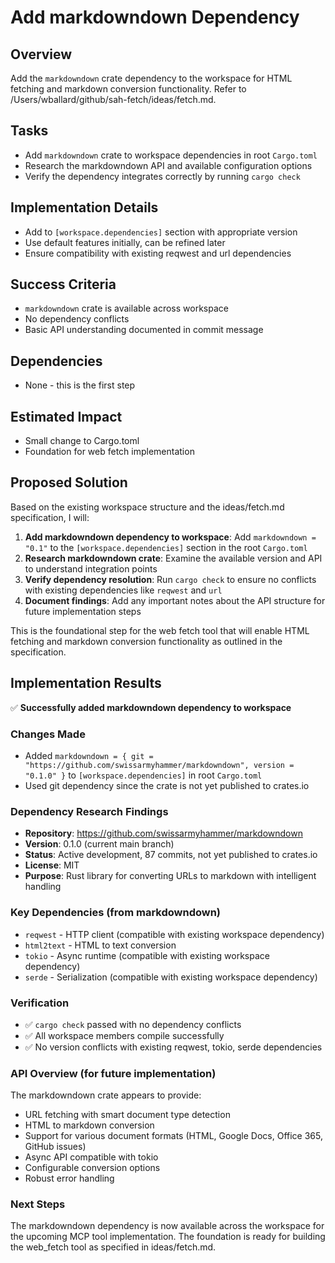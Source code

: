 # Add markdowndown Dependency

## Overview
Add the `markdowndown` crate dependency to the workspace for HTML fetching and markdown conversion functionality. Refer to /Users/wballard/github/sah-fetch/ideas/fetch.md.

## Tasks
- Add `markdowndown` crate to workspace dependencies in root `Cargo.toml`
- Research the markdowndown API and available configuration options
- Verify the dependency integrates correctly by running `cargo check`

## Implementation Details
- Add to `[workspace.dependencies]` section with appropriate version
- Use default features initially, can be refined later
- Ensure compatibility with existing reqwest and url dependencies

## Success Criteria
- `markdowndown` crate is available across workspace
- No dependency conflicts
- Basic API understanding documented in commit message

## Dependencies
- None - this is the first step

## Estimated Impact
- Small change to Cargo.toml
- Foundation for web fetch implementation
## Proposed Solution

Based on the existing workspace structure and the ideas/fetch.md specification, I will:

1. **Add markdowndown dependency to workspace**: Add `markdowndown = "0.1"` to the `[workspace.dependencies]` section in the root `Cargo.toml`
2. **Research markdowndown crate**: Examine the available version and API to understand integration points
3. **Verify dependency resolution**: Run `cargo check` to ensure no conflicts with existing dependencies like `reqwest` and `url`
4. **Document findings**: Add any important notes about the API structure for future implementation steps

This is the foundational step for the web fetch tool that will enable HTML fetching and markdown conversion functionality as outlined in the specification.

## Implementation Results

✅ **Successfully added markdowndown dependency to workspace**

### Changes Made
- Added `markdowndown = { git = "https://github.com/swissarmyhammer/markdowndown", version = "0.1.0" }` to `[workspace.dependencies]` in root `Cargo.toml`
- Used git dependency since the crate is not yet published to crates.io

### Dependency Research Findings
- **Repository**: https://github.com/swissarmyhammer/markdowndown
- **Version**: 0.1.0 (current main branch)
- **Status**: Active development, 87 commits, not yet published to crates.io
- **License**: MIT
- **Purpose**: Rust library for converting URLs to markdown with intelligent handling

### Key Dependencies (from markdowndown)
- `reqwest` - HTTP client (compatible with existing workspace dependency)
- `html2text` - HTML to text conversion
- `tokio` - Async runtime (compatible with existing workspace dependency)
- `serde` - Serialization (compatible with existing workspace dependency)

### Verification
- ✅ `cargo check` passed with no dependency conflicts
- ✅ All workspace members compile successfully
- ✅ No version conflicts with existing reqwest, tokio, serde dependencies

### API Overview (for future implementation)
The markdowndown crate appears to provide:
- URL fetching with smart document type detection
- HTML to markdown conversion
- Support for various document formats (HTML, Google Docs, Office 365, GitHub issues)
- Async API compatible with tokio
- Configurable conversion options
- Robust error handling

### Next Steps
The markdowndown dependency is now available across the workspace for the upcoming MCP tool implementation. The foundation is ready for building the web_fetch tool as specified in ideas/fetch.md.